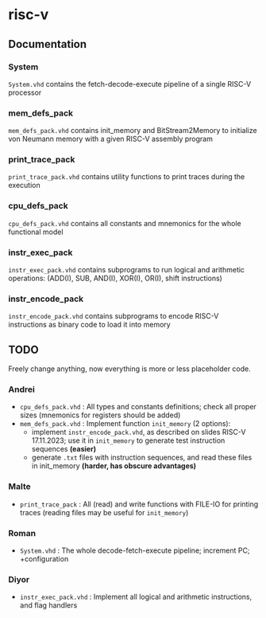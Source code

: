# risc-v
## Documentation
### System
`System.vhd` contains the fetch-decode-execute pipeline of a single RISC-V processor
### mem_defs_pack
`mem_defs_pack.vhd` contains init_memory and BitStream2Memory to initialize von Neumann memory with a given RISC-V assembly program
### print_trace_pack
`print_trace_pack.vhd` contains utility functions to print traces during the execution
### cpu_defs_pack
`cpu_defs_pack.vhd` contains all constants and mnemonics for the whole functional model
### instr_exec_pack
`instr_exec_pack.vhd` contains subprograms to run logical and arithmetic operations: (ADD(I), SUB, AND(I), XOR(I), OR(I), shift instructions)
### instr_encode_pack
`instr_encode_pack.vhd` contains subprograms to encode RISC-V instructions as binary code to load it into memory
## TODO
Freely change anything, now everything is more or less placeholder code.
### Andrei
- `cpu_defs_pack.vhd` : All types and constants definitions; check all proper sizes (mnemonics for registers should be added)
- `mem_defs_pack.vhd` : Implement function `init_memory` (2 options):
    - implement `instr_encode_pack.vhd`, as described on slides RISC-V 17.11.2023; use it in `init_memory` to generate test instruction sequences **(easier)**
    - generate `.txt` files with instruction sequences, and read these files in init_memory **(harder, has obscure advantages)**
### Malte
- `print_trace_pack` : All (read) and write functions with FILE-IO for printing traces (reading files may be useful for `init_memory`) 
### Roman
- `System.vhd` : The whole decode-fetch-execute pipeline; increment PC; +configuration
### Diyor
- `instr_exec_pack.vhd` : Implement all logical and arithmetic instructions, and flag handlers
